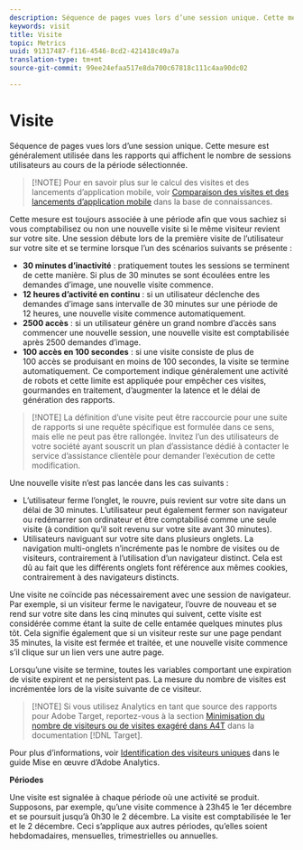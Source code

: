 ```yaml
---
description: Séquence de pages vues lors d’une session unique. Cette mesure est généralement utilisée dans les rapports qui affichent le nombre de sessions utilisateurs au cours de la période sélectionnée.
keywords: visit
title: Visite
topic: Metrics
uuid: 91317487-f116-4546-8cd2-421418c49a7a
translation-type: tm+mt
source-git-commit: 99ee24efaa517e8da700c67818c111c4aa90dc02

---
```



# Visite

Séquence de pages vues lors d’une session unique. Cette mesure est généralement utilisée dans les rapports qui affichent le nombre de sessions utilisateurs au cours de la période sélectionnée.

> [!NOTE] Pour en savoir plus sur le calcul des visites et des lancements d’application mobile, voir [Comparaison des visites et des lancements d’application mobile](https://helpx.adobe.com/analytics/kb/compare-visits-and-mobile-app-launches.html) dans la base de connaissances.

Cette mesure est toujours associée à une période afin que vous sachiez si vous comptabilisez ou non une nouvelle visite si le même visiteur revient sur votre site. Une session débute lors de la première visite de l’utilisateur sur votre site et se termine lorsque l’un des scénarios suivants se présente :

* **30 minutes d’inactivité** : pratiquement toutes les sessions se terminent de cette manière. Si plus de 30 minutes se sont écoulées entre les demandes d’image, une nouvelle visite commence.
* **12 heures d’activité en continu** : si un utilisateur déclenche des demandes d’image sans intervalle de 30 minutes sur une période de 12 heures, une nouvelle visite commence automatiquement.
* **2500 accès** : si un utilisateur génère un grand nombre d’accès sans commencer une nouvelle session, une nouvelle visite est comptabilisée après 2500 demandes d’image.
* **100 accès en 100 secondes** : si une visite consiste de plus de 100 accès se produisant en moins de 100 secondes, la visite se termine automatiquement. Ce comportement indique généralement une activité de robots et cette limite est appliquée pour empêcher ces visites, gourmandes en traitement, d’augmenter la latence et le délai de génération des rapports.

> [!NOTE] La définition d’une visite peut être raccourcie pour une suite de rapports si une requête spécifique est formulée dans ce sens, mais elle ne peut pas être rallongée. Invitez l’un des utilisateurs de votre société ayant souscrit un plan d’assistance dédié à contacter le service d’assistance clientèle pour demander l’exécution de cette modification.

Une nouvelle visite n’est pas lancée dans les cas suivants :

* L’utilisateur ferme l’onglet, le rouvre, puis revient sur votre site dans un délai de 30 minutes. L’utilisateur peut également fermer son navigateur ou redémarrer son ordinateur et être comptabilisé comme une seule visite (à condition qu’il soit revenu sur votre site avant 30 minutes).
* Utilisateurs naviguant sur votre site dans plusieurs onglets. La navigation multi-onglets n’incrémente pas le nombre de visites ou de visiteurs, contrairement à l’utilisation d’un navigateur distinct. Cela est dû au fait que les différents onglets font référence aux mêmes cookies, contrairement à des navigateurs distincts.

Une visite ne coïncide pas nécessairement avec une session de navigateur. Par exemple, si un visiteur ferme le navigateur, l’ouvre de nouveau et se rend sur votre site dans les cinq minutes qui suivent, cette visite est considérée comme étant la suite de celle entamée quelques minutes plus tôt. Cela signifie également que si un visiteur reste sur une page pendant 35 minutes, la visite est fermée et traitée, et une nouvelle visite commence s’il clique sur un lien vers une autre page.

Lorsqu’une visite se termine, toutes les variables comportant une expiration de visite expirent et ne persistent pas. La mesure du nombre de visites est incrémentée lors de la visite suivante de ce visiteur.

> [!NOTE] Si vous utilisez Analytics en tant que source des rapports pour Adobe Target, reportez-vous à la section [Minimisation du nombre de visiteurs ou de visites exagéré dans A4T](https://marketing.adobe.com/resources/help/en_US/target/a4t/minimizing-inflated-visit-and-visitor-counts-a4t.html) dans la documentation [!DNL Target].

Pour plus d’informations, voir [Identification des visiteurs uniques](https://marketing.adobe.com/resources/help/en_US/sc/implement/visid_overview.html) dans le guide Mise en œuvre d’Adobe Analytics.

**Périodes**

Une visite est signalée à chaque période où une activité se produit. Supposons, par exemple, qu’une visite commence à 23h45 le 1er décembre et se poursuit jusqu’à 0h30 le 2 décembre. La visite est comptabilisée le 1er et le 2 décembre. Ceci s’applique aux autres périodes, qu’elles soient hebdomadaires, mensuelles, trimestrielles ou annuelles.
